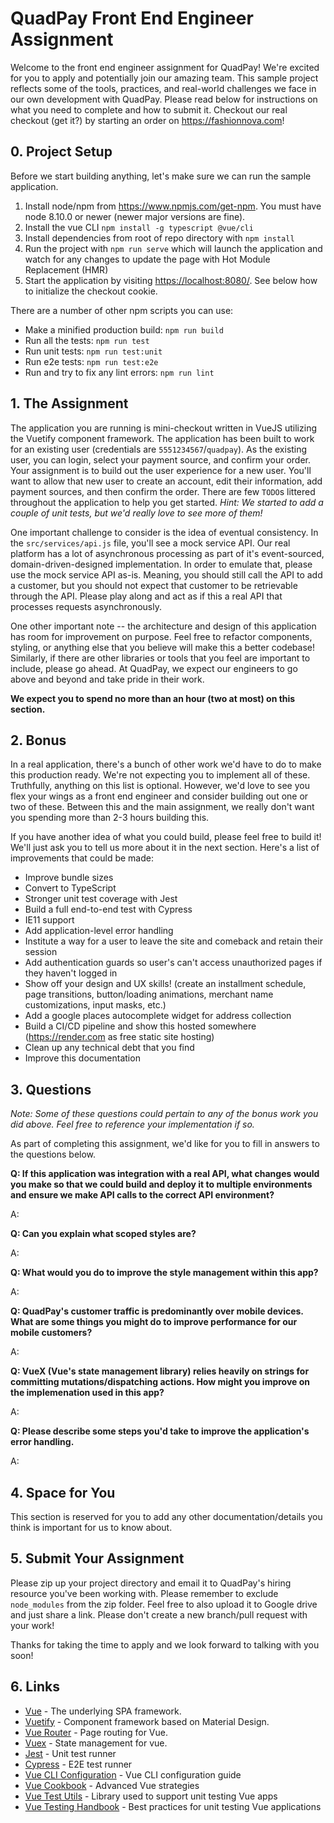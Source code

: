 # QuadPay Front End Engineer Assignment

Welcome to the front end engineer assignment for QuadPay!  We're excited for you to apply and potentially join our amazing team.  This sample project reflects some of the tools, practices, and real-world challenges we face in our own development with QuadPay.  Please read below for instructions on what you need to complete and how to submit it.  Checkout our real checkout (get it?) by starting an order on <https://fashionnova.com>!

## 0. Project Setup

Before we start building anything, let's make sure we can run the sample application.

1. Install node/npm from <https://www.npmjs.com/get-npm>.  You must have node 8.10.0 or newer (newer major versions are fine).
2. Install the vue CLI `npm install -g typescript @vue/cli`
3. Install dependencies from root of repo directory with `npm install`
4. Run the project with `npm run serve` which will launch the application and watch for any changes to update the page with Hot Module Replacement (HMR)
5. Start the application by visiting <https://localhost:8080/>.  See below how to initialize the checkout cookie.

There are a number of other npm scripts you can use:

- Make a minified production build: `npm run build`
- Run all the tests: `npm run test`
- Run unit tests: `npm run test:unit`
- Run e2e tests: `npm run test:e2e`
- Run and try to fix any lint errors: `npm run lint`

## 1. The Assignment

The application you are running is mini-checkout written in VueJS utilizing the Vuetify component framework.  The application has been built to work for an existing user (credentials are `5551234567`/`quadpay`).  As the existing user, you can login, select your payment source, and confirm your order.  Your assignment is to build out the user experience for a new user.  You'll want to allow that new user to create an account, edit their information, add payment sources, and then confirm the order.  There are few `TODO`s littered throughout the application to help you get started.  *Hint: We started to add a couple of unit tests, but we'd really love to see more of them!*

One important challenge to consider is the idea of eventual consistency.  In the `src/services/api.js` file, you'll see a mock service API.  Our real platform has a lot of asynchronous processing as part of it's event-sourced, domain-driven-designed implementation.  In order to emulate that, please use the mock service API as-is.  Meaning, you should still call the API to add a customer, but you should not expect that customer to be retrievable through the API.  Please play along and act as if this a real API that processes requests asynchronously.

One other important note -- the architecture and design of this application has room for improvement on purpose.  Feel free to refactor components, styling, or anything else that you believe will make this a better codebase!  Similarly, if there are other libraries or tools that you feel are important to include, please go ahead.  At QuadPay, we expect our engineers to go above and beyond and take pride in their work.

**We expect you to spend no more than an hour (two at most) on this section.**

## 2. Bonus

In a real application, there's a bunch of other work we'd have to do to make this production ready.  We're not expecting you to implement all of these.  Truthfully, anything on this list is optional.  However, we'd love to see you flex your wings as a front end engineer and consider building out one or two of these.  Between this and the main assignment, we really don't want you spending more than 2-3 hours building this.

If you have another idea of what you could build, please feel free to build it!  We'll just ask you to tell us more about it in the next section.  Here's a list of improvements that could be made:

- Improve bundle sizes
- Convert to TypeScript
- Stronger unit test coverage with Jest
- Build a full end-to-end test with Cypress
- IE11 support
- Add application-level error handling
- Institute a way for a user to leave the site and comeback and retain their session
- Add authentication guards so user's can't access unauthorized pages if they haven't logged in
- Show off your design and UX skills! (create an installment schedule, page transitions, button/loading animations, merchant name customizations, input masks, etc.)
- Add a google places autocomplete widget for address collection
- Build a CI/CD pipeline and show this hosted somewhere (<https://render.com> as free static site hosting)
- Clean up any technical debt that you find
- Improve this documentation

## 3. Questions

*Note: Some of these questions could pertain to any of the bonus work you did above.  Feel free to reference your implementation if so.*

As part of completing this assignment, we'd like for you to fill in answers to the questions below.

**Q: If this application was integration with a real API, what changes would you make so that we could build and deploy it to multiple environments and ensure we make API calls to the correct API environment?**

A:

**Q: Can you explain what scoped styles are?**

A:

**Q: What would you do to improve the style management within this app?**

A:

**Q: QuadPay's customer traffic is predominantly over mobile devices.  What are some things you might do to improve performance for our mobile customers?**

A:

**Q: VueX (Vue's state management library) relies heavily on strings for committing mutations/dispatching actions.  How might you improve on the implemenation used in this app?**

A:

**Q: Please describe some steps you'd take to improve the application's error handling.**

A:

## 4. Space for You

This section is reserved for you to add any other documentation/details you think is important for us to know about.

## 5. Submit Your Assignment

Please zip up your project directory and email it to QuadPay's hiring resource you've been working with.  Please remember to exclude `node_modules` from the zip folder.  Feel free to also upload it to Google drive and just share a link.  Please don't create a new branch/pull request with your work!

Thanks for taking the time to apply and we look forward to talking with you soon!

## 6. Links

- [Vue](<https://vuejs.org/>) - The underlying SPA framework.
- [Vuetify](<https://vuetifyjs.com/en/>) - Component framework based on Material Design.
- [Vue Router](<https://router.vuejs.org/>) - Page routing for Vue.
- [Vuex](<https://vuex.vuejs.org/>) - State management for vue.
- [Jest](<https://jestjs.io/docs/en/cli>) - Unit test runner
- [Cypress](<https://docs.cypress.io/guides/overview/why-cypress.html#In-a-nutshell>) - E2E test runner
- [Vue CLI Configuration](<https://cli.vuejs.org/config/>) - Vue CLI configuration guide
- [Vue Cookbook](<https://vuejs.org/v2/cookbook/>) - Advanced Vue strategies
- [Vue Test Utils](<https://vue-test-utils.vuejs.org/>) - Library used to support unit testing Vue apps
- [Vue Testing Handbook](<https://lmiller1990.github.io/vue-testing-handbook/>) - Best practices for unit testing Vue applications
